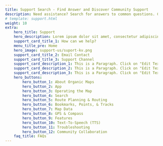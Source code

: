 ```yaml
---
title: Support Search - Find Answer and Discover Community Support
description: Need assistance? Search for answers to common questions. Get the support you need and connect with others in the community for help.
# template: support.html
weight: 10
extra:
    hero_title: Support
    hero_description: Lorem ipsum dolor sit amet, consectetur adipiscing elit, sed do eiusmod tempor 
    support_card_title_1: How can we help?
    menu_title_pre: Home
    hero_image: support-us/suport-kv.png
    support_card_title_2: Email Contact
    support_card_title_3: Support Channel
    support_card_description_1: This is a Paragraph. Click on "Edit Text" or double click on the text box to start editing the content and make sure to add any relevant details or information that you want to share with your visitors.
    support_card_description_2: This is a Paragraph. Click on "Edit Text" or double click on the text box to start editing the content and make sure to add any relevant details or information that you want to share with your visitors.
    support_card_description_3: This is a Paragraph. Click on "Edit Text" or double click on the text box to start editing the content and make sure to add any relevant details or information that you want to share with your visitors.
    hero_buttons:
        hero_button_1: About Organic Maps
        hero_button_2: App
        hero_button_3: Operating the Map
        hero_button_4: Search
        hero_button_5: Route Planning & Routing
        hero_button_6: Bookmarks, Points, & Tracks
        hero_button_7: Map Data
        hero_button_8: GPS & Compass
        hero_button_9: Features
        hero_button_10: Text-To-Speech (TTS)
        hero_button_11: Troubleshooting
        hero_button_12: Community Collaboration
    faq_title: FAQs
---
```

